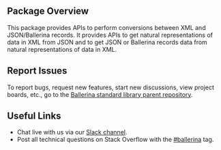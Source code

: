 ## Package Overview

This package provides APIs to perform conversions between XML and JSON/Ballerina records. It provides APIs to get natural representations of data in XML from JSON and to get JSON or Ballerina records data from natural representations of data in XML.

## Report Issues

To report bugs, request new features, start new discussions, view project boards, etc., go to the [Ballerina standard library parent repository](https://github.com/ballerina-platform/ballerina-standard-library).

## Useful Links

- Chat live with us via our [Slack channel](https://ballerina.io/community/slack/).
- Post all technical questions on Stack Overflow with the [#ballerina](https://stackoverflow.com/questions/tagged/ballerina) tag.
